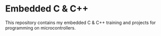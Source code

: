 # Embedded C & C++
This repository contains my embedded C &amp; C++ training and projects for programming on microcontrollers.
